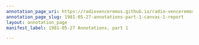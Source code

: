 ```yaml
---
annotation_page_uri: https://radiovenceremos.github.io/radio-venceremos-english/annotations/1981-05-27-annotations-part-1-canvas-1-report.json
annotation_page_slug: 1981-05-27-annotations-part-1-canvas-1-report
layout: annotation_page
manifest_label: 1981-05-27 Annotations, part 1

---
```


